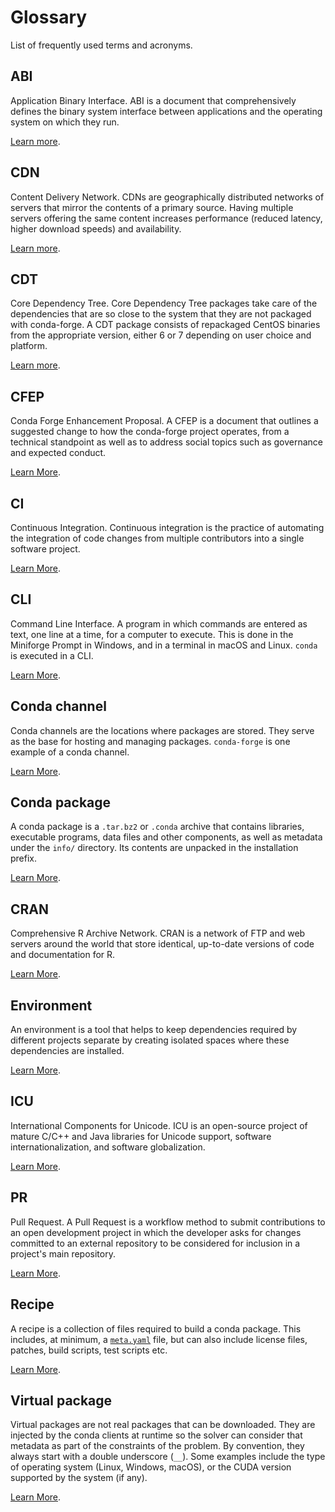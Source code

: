 # Glossary

List of frequently used terms and acronyms.

## ABI

Application Binary Interface. ABI is a document that comprehensively defines the binary system interface between applications and the operating system on which they run.

[Learn more](https://en.wikipedia.org/wiki/Application_binary_interface).

## CDN

Content Delivery Network. CDNs are geographically distributed networks of servers that mirror the contents of a primary source. Having multiple servers offering the same content increases performance (reduced latency, higher download speeds) and availability.

[Learn more](https://en.wikipedia.org/wiki/Content_delivery_network).

## CDT

Core Dependency Tree. Core Dependency Tree packages take care of the dependencies that are so close to the system that they are not packaged with conda-forge. A CDT package consists of repackaged CentOS binaries from the appropriate version, either 6 or 7 depending on user choice and platform.

[Learn more](https://conda-forge.org/docs/maintainer/knowledge_base.html#cdt-packages).

## CFEP

Conda Forge Enhancement Proposal. A CFEP is a document that outlines a suggested change to how the conda-forge project operates, from a technical standpoint as well as to address social topics such as governance and expected conduct.

[Learn More](https://github.com/conda-forge/cfep/blob/main/cfep-01.md/).

## CI

Continuous Integration. Continuous integration is the practice of automating the integration of code changes from multiple contributors into a single software project.

[Learn More](https://en.wikipedia.org/wiki/Continuous_integration).

## CLI

Command Line Interface. A program in which commands are entered as text, one line at a time, for a computer to execute. This is done in the Miniforge Prompt in Windows, and in a terminal in macOS and Linux. `conda` is executed in a CLI.

[Learn More](https://en.wikipedia.org/wiki/Command-line_interface).

## Conda channel

Conda channels are the locations where packages are stored. They serve as the base for hosting and managing packages. `conda-forge` is one example of a conda channel.

[Learn More](https://docs.conda.io/projects/conda/en/latest/user-guide/concepts/channels.html).

## Conda package

A conda package is a `.tar.bz2` or `.conda` archive that contains libraries, executable programs, data files and other components, as well as metadata under the `info/` directory. Its contents are unpacked in the installation prefix.

[Learn More](<https://en.wikipedia.org/wiki/Conda_(package_manager)>).

## CRAN

Comprehensive R Archive Network. CRAN is a network of FTP and web servers around the world that store identical, up-to-date versions of code and documentation for R.

[Learn More](https://cran.r-project.org/).

## Environment

An environment is a tool that helps to keep dependencies required by different projects separate by creating isolated spaces where these dependencies are installed.

[Learn More](https://docs.conda.io/projects/conda/en/latest/user-guide/concepts/environments.html).

## ICU

International Components for Unicode. ICU is an open-source project of mature C/C++ and Java libraries for Unicode support, software internationalization, and software globalization.

[Learn More](https://icu.unicode.org/).

## PR

Pull Request. A Pull Request is a workflow method to submit contributions to an open development project in which the developer asks for changes committed to an external repository to be considered for inclusion in a project's main repository.

[Learn More](https://help.github.com/articles/about-pull-requests/).

## Recipe

A recipe is a collection of files required to build a conda package. This includes, at minimum, a [`meta.yaml`](maintainer/adding_pkgs.md#the-recipe-meta-yaml) file, but can also include license files, patches, build scripts, test scripts etc.

[Learn More](https://docs.conda.io/projects/conda-build/en/stable/resources/define-metadata.html).

## Virtual package

Virtual packages are not real packages that can be downloaded. They are injected by the conda clients at runtime so the solver can consider that metadata as part of the constraints of the problem. By convention, they always start with a double underscore (`__`). Some examples include the type of operating system (Linux, Windows, macOS), or the CUDA version supported by the system (if any).

[Learn More](https://conda.io/projects/conda/en/latest/user-guide/tasks/manage-virtual.html).
